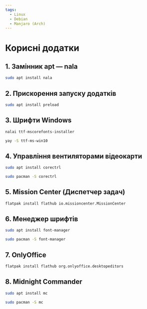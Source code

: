 ```yaml
---
tags:
  - Linux
  - Debian
  - Manjaro (Arch)
---
```

# Корисні додатки

## 1. Замінник apt — nala
```bash
sudo apt install nala
```

##  2. Прискорення запуску додатків
```bash
sudo apt install preload
```

##  3. Шрифти Windows
```bash
nalai ttf-mscorefonts-installer
```
```bash
yay -S ttf-ms-win10
```

## 4. Управління вентиляторами відеокарти
```bash
sudo apt install corectrl
```
```bash
sudo pacman -S corectrl
```

## 5. Mission Center (Диспетчер задач)
```bash
flatpak install flathub io.missioncenter.MissionCenter
```

## 6. Менеджер шрифтів
```bash
sudo apt install font-manager
```
```bash
sudo pacman -S font-manager
```

## 7. OnlyOffice
```bash
flatpak install flathub org.onlyoffice.desktopeditors
```

## 8. Midnight Commander
```bash
sudo apt install mc  
```
```bash
sudo pacman -S mc  
```
